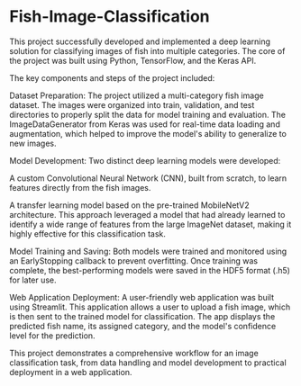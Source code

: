 # Fish-Image-Classification
This project successfully developed and implemented a deep learning solution for classifying images of fish into multiple categories. The core of the project was built using Python, TensorFlow, and the Keras API.

The key components and steps of the project included:

Dataset Preparation: The project utilized a multi-category fish image dataset. The images were organized into train, validation, and test directories to properly split the data for model training and evaluation. The ImageDataGenerator from Keras was used for real-time data loading and augmentation, which helped to improve the model's ability to generalize to new images.

Model Development: Two distinct deep learning models were developed:

A custom Convolutional Neural Network (CNN), built from scratch, to learn features directly from the fish images.

A transfer learning model based on the pre-trained MobileNetV2 architecture. This approach leveraged a model that had already learned to identify a wide range of features from the large ImageNet dataset, making it highly effective for this classification task.

Model Training and Saving: Both models were trained and monitored using an EarlyStopping callback to prevent overfitting. Once training was complete, the best-performing models were saved in the HDF5 format (.h5) for later use.

Web Application Deployment: A user-friendly web application was built using Streamlit. This application allows a user to upload a fish image, which is then sent to the trained model for classification. The app displays the predicted fish name, its assigned category, and the model's confidence level for the prediction.

This project demonstrates a comprehensive workflow for an image classification task, from data handling and model development to practical deployment in a web application.
